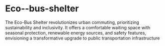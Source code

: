 # Eco--bus-shelter
 The Eco-Bus Shelter revolutionizes urban commuting, prioritizing sustainability and inclusivity. It offers a comfortable waiting space with seasonal protection, renewable energy sources, and safety features, envisioning a transformative upgrade to public transportation infrastructure
